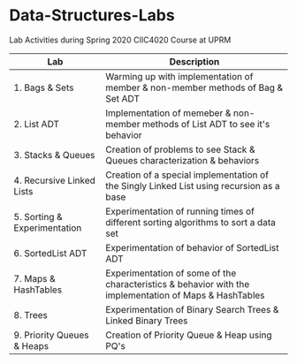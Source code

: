 # Data-Structures-Labs
Lab Activities during Spring 2020 CIIC4020 Course at UPRM

|Lab| Description | 
|----------- | -------- |
|1. Bags & Sets| Warming up with implementation of member & non-member methods of Bag & Set ADT| 
|2. List ADT| Implementation of memeber & non-member methods of List ADT to see it's behavior| 
|3. Stacks & Queues| Creation of problems to see Stack & Queues characterization & behaviors| 
|4. Recursive Linked Lists| Creation of a special implementation of the Singly Linked List using recursion as a base| 
|5. Sorting & Experimentation| Experimentation of running times of different sorting algorithms to sort a data set|
|6. SortedList ADT| Experimentation of behavior of SortedList ADT| 
|7. Maps & HashTables| Experimentation of some of the characteristics & behavior with the implementation of Maps & HashTables| 
|8. Trees | Experimentation of Binary Search Trees & Linked Binary Trees|
|9. Priority Queues & Heaps | Creation of Priority Queue & Heap using PQ's

